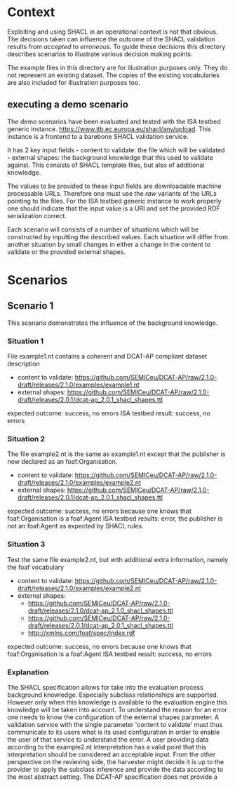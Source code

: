 # Context

Exploiting and using SHACL in an operational context is not that obvious. The decisions taken can influence the outcome of the SHACL validation results from _accepted_ to _erroneous_. To guide these decisions this directory describes scenarios to illustrate various decision making points. 



The example files in this directory are for illustration purposes only. They do not represent an existing dataset. 
The copies of the existing vocabularies are also included for illustration purposes too. 

## executing a demo scenario

The demo scenarios have been evaluated and tested with the ISA testbed generic instance. https://www.itb.ec.europa.eu/shacl/any/upload.
This instance is a frontend to a barebone SHACL validation service. 

It has 2 key input fields 
    - content to validate: the file which will be validated 
    - external shapes: the background knowledge that this used to validate against. This consists of SHACL template files, but also of additional knowledge.

The values to be provided to these input fields are downloadable machine processable URLs. Therefore one must use the _raw_ variants of the URLs pointing to the files. For the ISA testbed generic instance to work properly one should indicate that the input value is a URI and set the provided RDF serialization correct.  


Each scenario will consists of a number of situations which will be constructed by inputting the described values.
Each situation will differ from another situation by small changes in either a change in the content to validate or the provided external shapes. 



# Scenarios

## Scenario 1

This scenario demonstrates the influence of the background knowledge.

### Situation 1

File example1.nt contains a coherent and DCAT-AP compliant dataset description

 - content to validate: https://github.com/SEMICeu/DCAT-AP/raw/2.1.0-draft/releases/2.1.0/examples/example1.nt
 - external shapes: https://github.com/SEMICeu/DCAT-AP/raw/2.1.0-draft/releases/2.0.1/dcat-ap_2.0.1_shacl_shapes.ttl

expected outcome: success, no errors
ISA testbed result: success, no errors


### Situation 2

The file example2.nt is the same as example1.nt except that the publisher is now declared as an foaf:Organisation. 

 - content to validate: https://github.com/SEMICeu/DCAT-AP/raw/2.1.0-draft/releases/2.1.0/examples/example2.nt
 - external shapes: https://github.com/SEMICeu/DCAT-AP/raw/2.1.0-draft/releases/2.0.1/dcat-ap_2.0.1_shacl_shapes.ttl

expected outcome: success, no errors because one knows that foaf:Organisation is a foaf:Agent
ISA testbed results: error, the publisher is not an foaf:Agent as expected by SHACL rules.

### Situation 3

Test the same file example2.nt, but with additional extra information, namely the foaf vocabulary

 - content to validate: https://github.com/SEMICeu/DCAT-AP/raw/2.1.0-draft/releases/2.1.0/examples/example2.nt
 - external shapes: 
    - https://github.com/SEMICeu/DCAT-AP/raw/2.1.0-draft/releases/2.1.0/dcat-ap_2.1.0_shacl_shapes.ttl
    - https://github.com/SEMICeu/DCAT-AP/raw/2.1.0-draft/releases/2.0.1/dcat-ap_2.0.1_shacl_shapes.ttl
    - http://xmlns.com/foaf/spec/index.rdf

expected outcome: success, no errors because one knows that foaf:Organisation is a foaf:Agent
ISA testbed result: success, no errors

### Explanation
The SHACL specification allows for take into the evaluation process background knowledge. Especially subclass relationships are supported. However only when this knowledge is available to the evaluation engine this knowledge will be taken into account. To understand the reason for an error one needs to know the configuration of the external shapes parameter. A validation service with the single parameter 'content to validate' must thus communicate to its users what is its used configuration in order to enable the user of that service to understand the error.
A user providing data according to the example2.nt interpretation has a valid point that this interpretation should be considered an acceptable input. From the other perspective on the revieving side, the harvester might decide it is up to the provider to apply the subclass inference and provide the data according to the most abstract setting. The DCAT-AP specification does not provide a 

